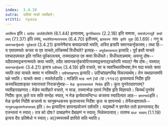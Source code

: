 ```yaml
---
index:  3.4.19
sutra:  उदीचां माङो व्यतीहारे।
vritti:  nyasa
---
```


`अपमित्य` इति। `आदेच उपदेशेऽशिति` (6.1.44) इत्यात्वम्, `कुगतिप्रादयः` (2.2.18) इति समासः, `समासेऽनञ्पूर्वे क्त्वो ल्यप्` (7.1.37) इति ल्यप्, `मयतेरिदन्यतरस्याम्` (6.4.70) इतीत्त्वम्, `ह्यस्वस्य पिति कृति तुक्` (6.1.69)। ननु च `समानकर्त्तृकयोः पूर्वकाले` (3.4.21) इत्यनेनैवात्र क्त्वाप्रत्ययो भवति, अस्ति ह्रत्रापि समानकर्त्तृकत्वम्। तथा हि-- य एवापमयतेः कत्र्ता स एव याचतेः,तत्किमर्थं विधीयते? इत्याह-- `अपूर्वकालत्वात्` इत्यादि। पूर्वं ह्रसौ याचते पश्चादपमयत इति नास्ति पूर्वकालत्वम्, तस्मादप्राप्त एव क्त्वा विधीयते। विधीयतान्नमाम; अयन्तु दोषः-- यदैवास्माद्वचनान्मयतेः क्त्वा भवति, तदैव समानकर्त्तृकयोरित्यस्माद्वचनाद्याचतेरपि स्यात्? नैष दोष-; यस्मात् `समानकर्त्तृकयोः` (3.4.21) इत्यत्र `उदीचाम्` (3.4.19) इति वत्र्तते, सा च व्यवस्थितविभाषा,तेन यदा मयतेः क्त्वा भवति तदा याचतेः क्तवा न भविष्यति। `उदीचांग्रहणात्` इत्यादि। उदीचांग्रहणमिह विकल्पार्थम्। तेन यथाप्राप्तमपि पक्षे भवति। याचतेः क्त्वा। मयतेर्लडादिः।
माङिति `माङ माने` (धा।पा।११४२) इत्यस्यायं निर्देश इति कस्यचिदाशङ्का स्यात्तस्तां निराकर्त्तुमाह-- `मेङ कृतात्त्वस्यायं निर्दशः` इति। कुतः पुनरेतदवगतम्? व्यतीहारग्रहणात्। मेङेव व्यतीहारे वत्र्तते, न माङ, तस्मान्मेङ एवायं निर्देश इति विज्ञायते। किमर्थं पुनरेवं निर्देशः कृतः,कृते यत्र सति सन्देहः स्यात्, न मेङ इत्येवासन्दिग्धः कत्र्तव्य स्यादित्यत आह-- `ज्ञापनार्थः`इति। मेङ इत्येवं निर्देशे कत्र्तव्ये यः सानुबन्धकस्य कृतात्त्वस्य निर्देशः कृतः स ज्ञापनार्थः। तेनैतज्ज्ञापयते-- `नानुबन्धकृतमनेजन्तत्वम्` इति। `तेन` इत्यादिना ज्ञापनप्रयोजनं दर्शयति। यद्यमर्थो न ज्ञाप्येत ततो हलन्तत्वाद् दैप एजन्तत्वं न स्यात्। तत्र को दोषः? दाब्ग्रहणेन दैब्ग्रहणं न स्यात्; भिन्नेरूपत्वात्। ततश्च `दाधा घ्वदाप्` (1.1.19) इत्यत्र दैपः प्रतिषेधो न स्यात्। अ()स्मस्त्वर्थे ज्ञापिते सति भवति॥
